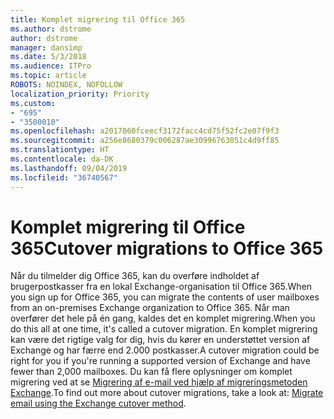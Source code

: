 ```yaml
---
title: Komplet migrering til Office 365
ms.author: dstrome
author: dstrome
manager: dansimp
ms.date: 5/3/2018
ms.audience: ITPro
ms.topic: article
ROBOTS: NOINDEX, NOFOLLOW
localization_priority: Priority
ms.custom:
- "695"
- "3500010"
ms.openlocfilehash: a2017060fceecf3172facc4cd75f52fc2e07f9f3
ms.sourcegitcommit: a256e8680379c006287ae30996763051c4d9ff85
ms.translationtype: HT
ms.contentlocale: da-DK
ms.lasthandoff: 09/04/2019
ms.locfileid: "36740567"
---
```

# <a name="cutover-migrations-to-office-365"></a><span data-ttu-id="2f08b-102">Komplet migrering til Office 365</span><span class="sxs-lookup"><span data-stu-id="2f08b-102">Cutover migrations to Office 365</span></span>

<span data-ttu-id="2f08b-103">Når du tilmelder dig Office 365, kan du overføre indholdet af brugerpostkasser fra en lokal Exchange-organisation til Office 365.</span><span class="sxs-lookup"><span data-stu-id="2f08b-103">When you sign up for Office 365, you can migrate the contents of user mailboxes from an on-premises Exchange organization to Office 365.</span></span> <span data-ttu-id="2f08b-104">Når man overfører det hele på én gang, kaldes det en komplet migrering.</span><span class="sxs-lookup"><span data-stu-id="2f08b-104">When you do this all at one time, it's called a cutover migration.</span></span> <span data-ttu-id="2f08b-105">En komplet migrering kan være det rigtige valg for dig, hvis du kører en understøttet version af Exchange og har færre end 2.000 postkasser.</span><span class="sxs-lookup"><span data-stu-id="2f08b-105">A cutover migration could be right for you if you're running a supported version of Exchange and have fewer than 2,000 mailboxes.</span></span> <span data-ttu-id="2f08b-106">Du kan få flere oplysninger om komplet migrering ved at se [Migrering af e-mail ved hjælp af migreringsmetoden Exchange](https://docs.microsoft.com/Exchange/mailbox-migration/cutover-migration-to-office-365).</span><span class="sxs-lookup"><span data-stu-id="2f08b-106">To find out more about cutover migrations, take a look at: [Migrate email using the Exchange cutover method](https://docs.microsoft.com/Exchange/mailbox-migration/cutover-migration-to-office-365).</span></span>
  